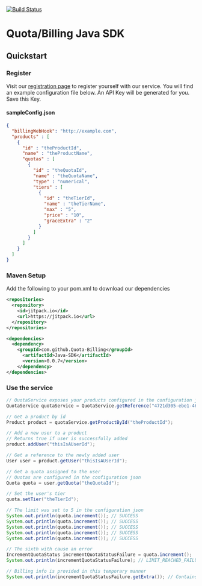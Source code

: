 [![Build Status](https://travis-ci.org/Quota-Billing/Java-SDK.svg?branch=master)](https://travis-ci.org/Quota-Billing/Java-SDK)

# Quota/Billing Java SDK

## Quickstart

### Register
Visit our [registration page](http://quota.csse.rose-hulman.edu:8084) to register yourself with our service. You will find an example configuration file below. An API Key will be generated for you. Save this Key.

#### sampleConfig.json
```json
{
  "billingWebHook": "http://example.com",
  "products" : [
    {
      "id" : "theProductId",
      "name" : "theProductName",
      "quotas" : [
        {
          "id" : "theQuotaId",
          "name" : "theQuotaName",
          "type" : "numerical",
          "tiers" : [
            {
              "id" : "theTierId",
              "name" : "theTierName",
              "max" : "5",
              "price" : "10",
              "graceExtra" : "2"
            }
          ]
        }
      ]
    }
  ]
}
```

### Maven Setup
Add the following to your pom.xml to download our dependencies

```xml
<repositories>
  <repository>
    <id>jitpack.io</id>
    <url>https://jitpack.io</url>
  </repository>
</repositories>

<dependencies>
  <dependency>
    <groupId>com.github.Quota-Billing</groupId>
      <artifactId>Java-SDK</artifactId>
      <version>0.0.7</version>
    </dependency>
</dependencies>
```

### Use the service

```java
// QuotaService exposes your products configured in the configuration json you have uploaded
QuotaService quotaService = QuotaService.getReference("4721d305-ebe1-465b-9828-ea5b7533eabf");

// Get a product by id
Product product = quotaService.getProductById("theProductId");

// Add a new user to a product
// Returns true if user is successfully added
product.addUser("thisIsAUserId");

// Get a reference to the newly added user
User user = product.getUser("thisIsAUserId");

// Get a quota assigned to the user
// Quotas are configured in the configuration json
Quota quota = user.getQuota("theQuotaId");

// Set the user's tier
quota.setTier("theTierId");

// The limit was set to 5 in the configuration json
System.out.println(quota.increment()); // SUCCESS
System.out.println(quota.increment()); // SUCCESS
System.out.println(quota.increment()); // SUCCESS
System.out.println(quota.increment()); // SUCCESS
System.out.println(quota.increment()); // SUCCESS

// The sixth with cause an error
IncrementQuotaStatus incrementQuotaStatusFailure = quota.increment();
System.out.println(incrementQuotaStatusFailure); // LIMIT_REACHED_FAILURE

// Billing info is provided in this temporary manner
System.out.println(incrementQuotaStatusFailure.getExtra()); // Contains billing info
```
